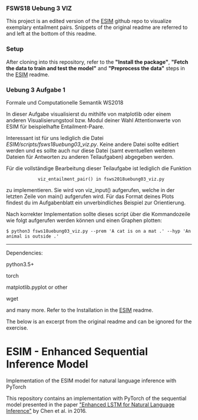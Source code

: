 ### FSWS18 Uebung 3 VIZ

This project is an edited version of the [ESIM](https://github.com/coetaur0/ESIM/) github repo to visualize exemplary entailment pairs.
Snippets of the original readme are referred to and left at the bottom of this readme.

### Setup

After cloning into this repository, refer to the **"Install the package"**, **"Fetch the data to train and test the model"** and **"Preprocess the data"** steps in the [ESIM](https://github.com/coetaur0/ESIM/) readme.

### Uebung 3 Aufgabe 1
Formale und Computationelle Semantik WS2018

In dieser Aufgabe visualisierst du mithilfe von matplotlib oder einem anderen Visualisierungstool bzw. Modul deiner Wahl Attentionwerte von ESIM für beispielhafte Entailment-Paare.

Interessant ist für uns lediglich die Datei *ESIM/scripts/fsws18uebung03_viz.py*. Keine andere Datei sollte editiert werden
und es sollte auch nur diese Datei (samt eventuellen weiteren Dateien für Antworten zu anderen Teilaufgaben) abgegeben werden. 

Für die vollständige Bearbeitung dieser Teilaufgabe ist lediglich die Funktion
				
				viz_entailment_pair() in fsws2018uebung03_viz.py
				
zu implementieren. Sie wird von viz_input() aufgerufen, welche in der letzten Zeile von main() aufgerufen wird.
Für das Format deines Plots findest du im Aufgabenblatt ein unverbindliches Beispiel zur Orientierung.

Nach korrekter Implementation sollte dieses script über die Kommandozeile wie folgt aufgerufen werden können und einen Graphen plotten:
```
$ python3 fsws18uebung03_viz.py --prem 'A cat is on a mat .' --hyp 'An animal is outside .'
```
-------------
Dependencies:

python3.5+

torch

matplotlib.pyplot or other

wget

and many more. Refer to the Installation in the [ESIM](https://github.com/coetaur0/ESIM/) readme.

The below is an excerpt from the original readme and can be ignored for the exercise.

# ESIM - Enhanced Sequential Inference Model
Implementation of the ESIM model for natural language inference with PyTorch

This repository contains an implementation with PyTorch of the sequential model presented in the paper 
["Enhanced LSTM for Natural Language Inference"](https://arxiv.org/pdf/1609.06038.pdf) by Chen et al. in 2016.
